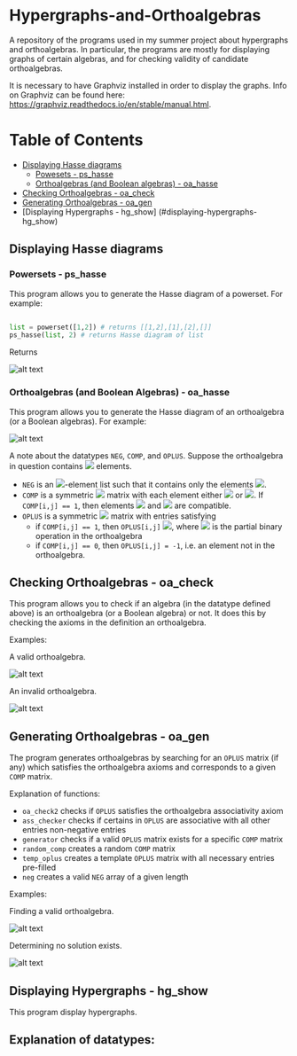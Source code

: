 # Hypergraphs-and-Orthoalgebras
A repository of the programs used in my summer project about hypergraphs and orthoalgebras. In particular, the programs are mostly for displaying graphs of certain algebras, and for checking validity of candidate orthoalgebras.

It is necessary to have Graphviz installed in order to display the graphs. Info on Graphviz can be found here: https://graphviz.readthedocs.io/en/stable/manual.html.

# Table of Contents
- [Displaying Hasse diagrams](#displaying-hasse-diagrams)
  * [Powesets - ps_hasse](#powersets-ps_hasse)
  * [Orthoalgebras (and Boolean algebras) - oa_hasse](#orthoalgebras-(and-boolean-algebras)-oa_hasse)
- [Checking Orthoalgebras - oa_check](#checking-orthoalgebras-oa_check)
- [Generating Orthoalgebras - oa_gen](#generating-orthoalgebras-oa_gen) 
- [Displaying Hypergraphs - hg_show] (#displaying-hypergraphs-hg_show)


## Displaying Hasse diagrams

### Powersets - ps_hasse
This program allows you to generate the Hasse diagram of a powerset. For example:

```python 

list = powerset([1,2]) # returns [[1,2],[1],[2],[]]
ps_hasse(list, 2) # returns Hasse diagram of list
```
Returns 

![alt text](https://github.com/RonanD10/Hypergraphs-and-Orthoalgebras/blob/master/example1.png)

### Orthoalgebras (and Boolean Algebras) - oa_hasse
This program allows you to generate the Hasse diagram of an orthoalgebra (or a Boolean algebras). For example:

![alt text](https://github.com/RonanD10/Hypergraphs-and-Orthoalgebras/blob/master/example2.png)

A note about the datatypes `NEG`, `COMP`, and `OPLUS`. Suppose the orthoalgebra in question contains <img src="https://render.githubusercontent.com/render/math?math=n"> elements. 
- `NEG` is an <img src="https://render.githubusercontent.com/render/math?math=n">-element list such that it contains only the elements <img src="https://render.githubusercontent.com/render/math?math=0,1,2,...,n-1">. 
- `COMP` is a symmetric <img src="https://render.githubusercontent.com/render/math?math=n \time n"> matrix with each element either <img src="https://render.githubusercontent.com/render/math?math=0"> or <img src="https://render.githubusercontent.com/render/math?math=1">. If `COMP[i,j] == 1`, then elements <img src="https://render.githubusercontent.com/render/math?math=i"> and <img src="https://render.githubusercontent.com/render/math?math=j"> are compatible.
- `OPLUS` is a symmetric <img src="https://render.githubusercontent.com/render/math?math=n \times n"> matrix with entries satisfying
  * if `COMP[i,j] == 1`, then `OPLUS[i,j]` <img src="https://render.githubusercontent.com/render/math?math={= i \oplus j}">, where <img src="https://render.githubusercontent.com/render/math?math={\oplus}"> is the partial binary operation in the orthoalgebra
  * if `COMP[i,j] == 0`, then `OPLUS[i,j] = -1`, i.e. an element not in the orthoalgebra. 


## Checking Orthoalgebras - oa_check
This program allows you to check if an algebra (in the datatype defined above) is an orthoalgebra (or a Boolean algebra) or not. It does this by checking the axioms in the definition an orthoalgebra.

Examples:

A valid orthoalgebra.

![alt text](https://github.com/RonanD10/Hypergraphs-and-Orthoalgebras/blob/master/example3.png)


An invalid orthoalgebra.

![alt text](https://github.com/RonanD10/Hypergraphs-and-Orthoalgebras/blob/master/example4.png)

## Generating Orthoalgebras - oa_gen
The program generates orthoalgebras by searching for an `OPLUS` matrix (if any) which satisfies the orthoalgebra axioms and corresponds to a given `COMP` matrix. 

Explanation of functions:
- `oa_check2` checks if `OPLUS` satisfies the orthoalgebra associativity axiom
- `ass_checker` checks if certains in `OPLUS` are associative with all other entries non-negative entries
- `generator` checks if a valid `OPLUS` matrix exists for a specific `COMP` matrix
- `random_comp` creates a random `COMP` matrix
- `temp_oplus` creates a template `OPLUS` matrix with all necessary entries pre-filled
- `neg` creates a valid `NEG` array of a given length

Examples:

Finding a valid orthoalgebra. 

![alt text](https://github.com/RonanD10/Hypergraphs-and-Orthoalgebras/blob/master/example5.png)

Determining no solution exists.

![alt text](https://github.com/RonanD10/Hypergraphs-and-Orthoalgebras/blob/master/example6.png)


## Displaying Hypergraphs - hg_show
This program display hypergraphs. 

Explanation of datatypes:
- 
